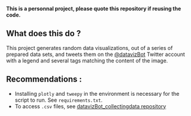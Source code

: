 **This is a personnal project, please quote this repository if reusing the code.**

## What does this do ?
This project generates random data visualizations, out of a series of prepared data sets, and tweets them on the [@datavizBot](https://twitter.com/datavizBot) Twitter account with a legend and several tags matching the content of the image.

## Recommendations :
- Installing `plotly` and `tweepy` in the environment is necessary for the script to run. See `requirements.txt`.
- To access `.csv` files, see [datavizBot_collectingdata repository](https://github.com/alix-tz/datavizBot_collectingdata)

